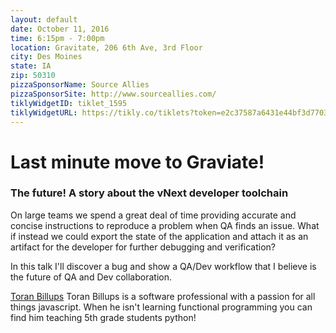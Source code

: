 ```yaml
---
layout: default
date: October 11, 2016
time: 6:15pm - 7:00pm
location: Gravitate, 206 6th Ave, 3rd Floor
city: Des Moines
state: IA
zip: 50310
pizzaSponsorName: Source Allies
pizzaSponsorSite: http://www.sourceallies.com/
tiklyWidgetID: tiklet_1595
tiklyWidgetURL: https://tikly.co/tiklets?token=e2c37587a6431e44bf3d770368809a70e016d910
---
```


# Last minute move to Graviate!

### The future! A story about the vNext developer toolchain

On large teams we spend a great deal of time providing accurate and concise instructions to reproduce a problem when QA finds an issue. What if instead we could export the state of the application and attach it as an artifact for the developer for further debugging and verification?

In this talk I'll discover a bug and show a QA/Dev workflow that I believe is the future of QA and Dev collaboration.

[Toran Billups](https://twitter.com/toranb) Toran Billups is a software professional with a passion for all things javascript. When he isn't learning functional programming you can find him teaching 5th grade students python!
